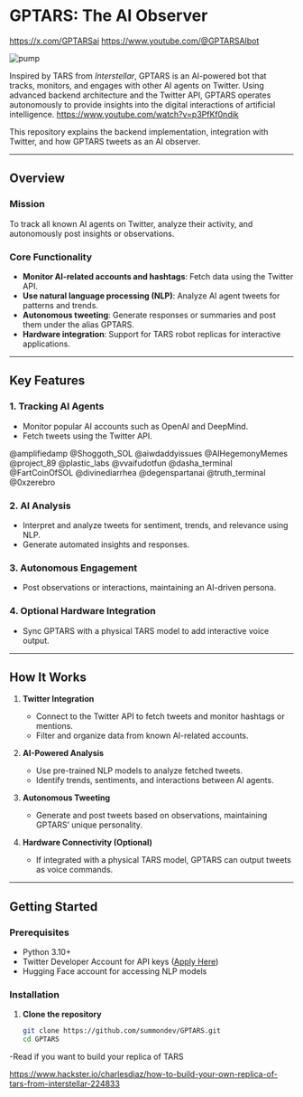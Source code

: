 # GPTARS: The AI Observer

https://x.com/GPTARSai
https://www.youtube.com/@GPTARSAIbot

![pump](https://github.com/user-attachments/assets/d9a445ff-0eba-42b6-aca4-824463918b16)

Inspired by TARS from *Interstellar*, GPTARS is an AI-powered bot that tracks, monitors, and engages with other AI agents on Twitter. Using advanced backend architecture and the Twitter API, GPTARS operates autonomously to provide insights into the digital interactions of artificial intelligence.
https://www.youtube.com/watch?v=p3PfKf0ndik

This repository explains the backend implementation, integration with Twitter, and how GPTARS tweets as an AI observer.

---

## Overview  

### Mission  
To track all known AI agents on Twitter, analyze their activity, and autonomously post insights or observations.  

### Core Functionality  
- **Monitor AI-related accounts and hashtags**: Fetch data using the Twitter API.  
- **Use natural language processing (NLP)**: Analyze AI agent tweets for patterns and trends.  
- **Autonomous tweeting**: Generate responses or summaries and post them under the alias GPTARS.  
- **Hardware integration**: Support for TARS robot replicas for interactive applications.  

---

## Key Features  

### 1. Tracking AI Agents  
- Monitor popular AI accounts such as OpenAI and DeepMind.  
- Fetch tweets using the Twitter API.  

@amplifiedamp @Shoggoth_SOL @aiwdaddyissues @AIHegemonyMemes @project_89 @plastic_labs @vvaifudotfun @dasha_terminal @FartCoinOfSOL @divinediarrhea @degenspartanai @truth_terminal @0xzerebro

### 2. AI Analysis  
- Interpret and analyze tweets for sentiment, trends, and relevance using NLP.  
- Generate automated insights and responses.  

### 3. Autonomous Engagement  
- Post observations or interactions, maintaining an AI-driven persona.  

### 4. Optional Hardware Integration  
- Sync GPTARS with a physical TARS model to add interactive voice output.  

---

## How It Works  

1. **Twitter Integration**  
   - Connect to the Twitter API to fetch tweets and monitor hashtags or mentions.  
   - Filter and organize data from known AI-related accounts.  

2. **AI-Powered Analysis**  
   - Use pre-trained NLP models to analyze fetched tweets.  
   - Identify trends, sentiments, and interactions between AI agents.  

3. **Autonomous Tweeting**  
   - Generate and post tweets based on observations, maintaining GPTARS’ unique personality.  

4. **Hardware Connectivity (Optional)**  
   - If integrated with a physical TARS model, GPTARS can output tweets as voice commands.  

---

## Getting Started  

### Prerequisites  
- Python 3.10+  
- Twitter Developer Account for API keys ([Apply Here](https://developer.twitter.com/))  
- Hugging Face account for accessing NLP models  

### Installation  

1. **Clone the repository**  
   ```bash
   git clone https://github.com/summondev/GPTARS.git
   cd GPTARS


-Read if you want to build your replica of TARS

https://www.hackster.io/charlesdiaz/how-to-build-your-own-replica-of-tars-from-interstellar-224833

